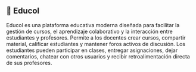 ## 📘 Educol
Educol es una plataforma educativa moderna diseñada para facilitar la gestión de cursos, el aprendizaje colaborativo y la interacción entre estudiantes y profesores. Permite a los docentes crear cursos, compartir material, calificar estudiantes y mantener foros activos de discusión. Los estudiantes pueden participar en clases, entregar asignaciones, dejar comentarios, chatear con otros usuarios y recibir retroalimentación directa de sus profesores.
